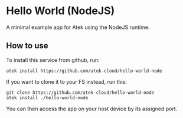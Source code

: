 # Hello World (NodeJS)

A minimal example app for Atek using the NodeJS runtime.

## How to use

To install this service from github, run:

```
atek install https://github.com/atek-cloud/hello-world-node
```

If you want to clone it to your FS instead, run this:

```
git clone https://github.com/atek-cloud/hello-world-node
atek install ./hello-world-node
```

You can then access the app on your host device by its assigned port.